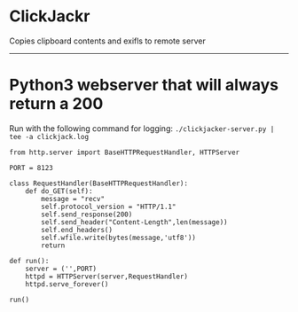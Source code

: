 # ClickJackr

Copies clipboard contents and exifls to remote server

---

# Python3 webserver that will always return a 200

Run with the following command for logging:
```./clickjacker-server.py | tee -a clickjack.log```

```#!/usr/bin/env python3
from http.server import BaseHTTPRequestHandler, HTTPServer

PORT = 8123

class RequestHandler(BaseHTTPRequestHandler):
    def do_GET(self):
        message = "recv"
        self.protocol_version = "HTTP/1.1"
        self.send_response(200)
        self.send_header("Content-Length",len(message))
        self.end_headers()
        self.wfile.write(bytes(message,'utf8'))
        return

def run():
    server = ('',PORT)
    httpd = HTTPServer(server,RequestHandler)
    httpd.serve_forever()

run()
```
